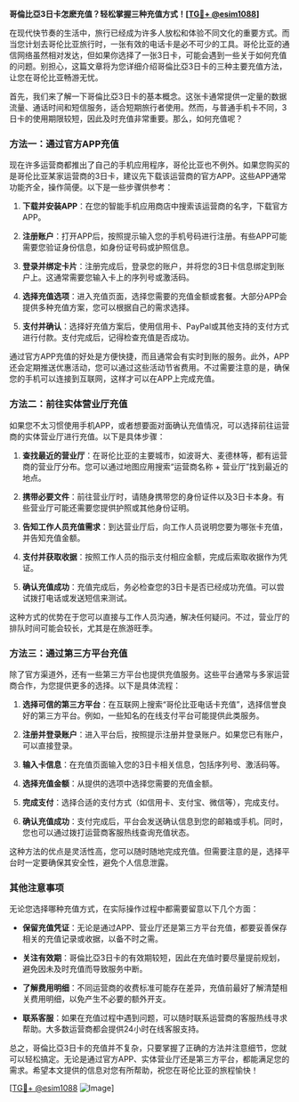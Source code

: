**哥倫比亞3日卡怎麽充值？轻松掌握三种充值方式！[[TG💪+ @esim1088](https://t.me/s/esim1088)]**

在现代快节奏的生活中，旅行已经成为许多人放松和体验不同文化的重要方式。而当您计划去哥伦比亚旅行时，一张有效的电话卡是必不可少的工具。哥伦比亚的通信网络虽然相对发达，但如果你选择了一张3日卡，可能会遇到一些关于如何充值的问题。别担心，这篇文章将为您详细介绍哥倫比亞3日卡的三种主要充值方法，让您在哥伦比亚畅游无忧。

首先，我们来了解一下哥倫比亞3日卡的基本概念。这张卡通常提供一定量的数据流量、通话时间和短信服务，适合短期旅行者使用。然而，与普通手机卡不同，3日卡的使用期限较短，因此及时充值非常重要。那么，如何充值呢？

### 方法一：通过官方APP充值

现在许多运营商都推出了自己的手机应用程序，哥伦比亚也不例外。如果您购买的是哥伦比亚某家运营商的3日卡，建议先下载该运营商的官方APP。这些APP通常功能齐全，操作简便。以下是一些步骤供参考：

1. **下载并安装APP**：在您的智能手机应用商店中搜索该运营商的名字，下载官方APP。
   
2. **注册账户**：打开APP后，按照提示输入您的手机号码进行注册。有些APP可能需要您验证身份信息，如身份证号码或护照信息。

3. **登录并绑定卡片**：注册完成后，登录您的账户，并将您的3日卡信息绑定到账户上。这通常需要您输入卡上的序列号或激活码。

4. **选择充值选项**：进入充值页面，选择您需要的充值金额或套餐。大部分APP会提供多种充值方案，您可以根据自己的需求选择。

5. **支付并确认**：选择好充值方案后，使用信用卡、PayPal或其他支持的支付方式进行付款。支付完成后，记得检查充值是否成功。

通过官方APP充值的好处是方便快捷，而且通常会有实时到账的服务。此外，APP还会定期推送优惠活动，您可以通过这些活动节省费用。不过需要注意的是，确保您的手机可以连接到互联网，这样才可以在APP上完成充值。

### 方法二：前往实体营业厅充值

如果您不太习惯使用手机APP，或者想要面对面确认充值情况，可以选择前往运营商的实体营业厅进行充值。以下是具体步骤：

1. **查找最近的营业厅**：在哥伦比亚的主要城市，如波哥大、麦德林等，都有运营商的营业厅分布。您可以通过地图应用搜索“运营商名称 + 营业厅”找到最近的地点。

2. **携带必要文件**：前往营业厅时，请随身携带您的身份证件以及3日卡本身。有些营业厅可能还需要您提供护照或其他身份证明。

3. **告知工作人员充值需求**：到达营业厅后，向工作人员说明您要为哪张卡充值，并告知充值金额。

4. **支付并获取收据**：按照工作人员的指示支付相应金额，完成后索取收据作为凭证。

5. **确认充值成功**：充值完成后，务必检查您的3日卡是否已经成功充值。可以尝试拨打电话或发送短信来测试。

这种方式的优势在于您可以直接与工作人员沟通，解决任何疑问。不过，营业厅的排队时间可能会较长，尤其是在旅游旺季。

### 方法三：通过第三方平台充值

除了官方渠道外，还有一些第三方平台也提供充值服务。这些平台通常与多家运营商合作，为您提供更多的选择。以下是具体流程：

1. **选择可信的第三方平台**：在互联网上搜索“哥伦比亚电话卡充值”，选择信誉良好的第三方平台。例如，一些知名的在线支付平台可能提供此类服务。

2. **注册并登录账户**：进入平台后，按照提示注册并登录账户。如果您已有账户，可以直接登录。

3. **输入卡信息**：在充值页面输入您的3日卡相关信息，包括序列号、激活码等。

4. **选择充值金额**：从提供的选项中选择您需要的充值金额。

5. **完成支付**：选择合适的支付方式（如信用卡、支付宝、微信等），完成支付。

6. **确认充值成功**：支付完成后，平台会发送确认信息到您的邮箱或手机。同时，您也可以通过拨打运营商客服热线查询充值状态。

这种方法的优点是灵活性高，您可以随时随地完成充值。但需要注意的是，选择平台时一定要确保其安全性，避免个人信息泄露。

### 其他注意事项

无论您选择哪种充值方式，在实际操作过程中都需要留意以下几个方面：

- **保留充值凭证**：无论是通过APP、营业厅还是第三方平台充值，都要妥善保存相关的充值记录或收据，以备不时之需。
  
- **关注有效期**：哥倫比亞3日卡的有效期较短，因此在充值时要尽量提前规划，避免因未及时充值而导致服务中断。

- **了解费用明细**：不同运营商的收费标准可能存在差异，充值前最好了解清楚相关费用明细，以免产生不必要的额外开支。

- **联系客服**：如果在充值过程中遇到问题，可以随时联系运营商的客服热线寻求帮助。大多数运营商都会提供24小时在线客服支持。

总之，哥倫比亞3日卡的充值并不复杂，只要掌握了正确的方法并注意细节，您就可以轻松搞定。无论是通过官方APP、实体营业厅还是第三方平台，都能满足您的需求。希望本文提供的信息对您有所帮助，祝您在哥伦比亚的旅程愉快！

[[TG💪+ @esim1088](https://t.me/s/esim1088) ![Image](https://i.postimg.cc/4NQfJmqS/Snipaste-2025-05-13-00-14-12.png)]